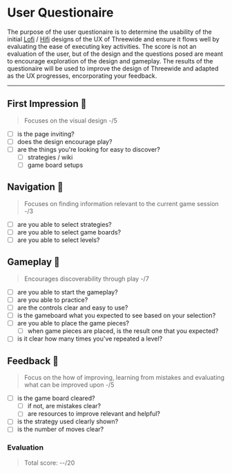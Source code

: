 # User Questionaire

The purpose of the user questionaire is to determine the usability of the initial [Lofi](/Design%20documentation/ThreeWide_Lo-fi%20Prototype.pdf) / [Hifi](https://www.figma.com/proto/MPkA2x9Ayz0kzfVcsjlM3L/Hi-Fi-Prototype?scaling=min-zoom&page-id=0%3A1&starting-point-node-id=0%3A3&node-id=0%3A3) designs of the UX of Threewide and ensure it flows well by evaluating the ease of executing key activities. The score is not an evaluation of the user, but of the design and the questions posed are meant to encourage exploration of the design and gameplay. The results of the questionaire will be used to improve the design of Threewide and adapted as the UX progresses, encorporating your feedback.

---

## First Impression 🤩

> Focuses on the visual design -/5 
- [ ] is the page inviting?
- [ ] does the design encourage play?
- [ ] are the things you're looking for easy to discover?
    - [ ] strategies / wiki
    - [ ] game board setups

## Navigation 🧭

> Focuses on finding information relevant to the current game session -/3
- [ ] are you able to select strategies?
- [ ] are you able to select game boards?
- [ ] are you able to select levels?

## Gameplay 🛝

> Encourages discoverability through play -/7
- [ ] are you able to start the gameplay?
- [ ] are you able to practice?
- [ ] are the controls clear and easy to use?
- [ ] is the gameboard what you expected to see based on your selection?
- [ ] are you able to place the game pieces?
    - [ ] when game pieces are placed, is the result one that you expected?
- [ ] is it clear how many times you've repeated a level?

## Feedback 🤔

> Focus on the how of improving, learning from mistakes and evaluating what can be improved upon -/5
- [ ] is the game board cleared?
    - [ ] if not, are mistakes clear?
    - [ ] are resources to improve relevant and helpful?
- [ ] is the strategy used clearly shown?
- [ ] is the number of moves clear?

### Evaluation

> Total score: --/20
